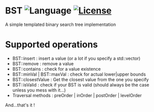 # BST ![Language](https://img.shields.io/badge/language-C++14-orange.svg) [![License](https://img.shields.io/badge/license-MIT-blue.svg)](./LICENSE.md)
A simple templated binary search tree implementation

# Supported operations
  - BST::insert : insert a value (or a lot if you specify a std::vector)
  - BST::remove : remove a value
  - BST::contains : check for a value existence
  - BST::minVal | BST::maxVal : check for actual lower|upper bounds
  - BST::closestValue : Get the closest value from the one you specify
  - BST::isValid : check if your BST is valid (should always be the case unless you mess with it...)
  - Traversal methods : preOrder | inOrder | postOrder | levelOrder

And...that's it !
